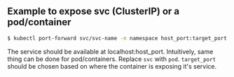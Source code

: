 ## Example to expose svc (ClusterIP) or a pod/container

```sh
$ kubectl port-forward svc/svc-name -n namespace host_port:target_port
```
The service should be available at localhost:host_port. Intuitively, same thing can be done for pod/containers. Replace `svc` with `pod`. `target_port` should be chosen based on where the container is exposing it's service.
